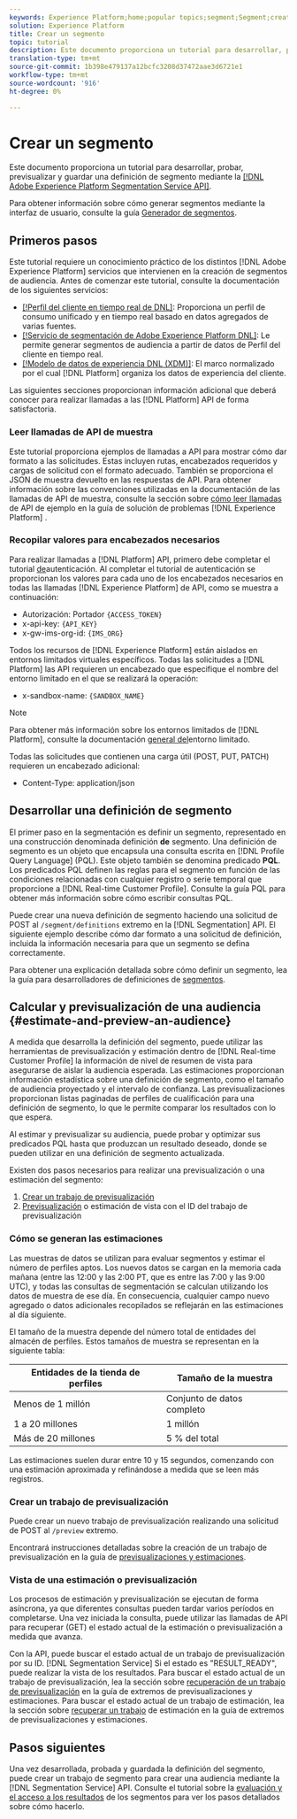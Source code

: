 ```yaml
---
keywords: Experience Platform;home;popular topics;segment;Segment;create segment
solution: Experience Platform
title: Crear un segmento
topic: tutorial
description: Este documento proporciona un tutorial para desarrollar, probar, previsualizar y guardar una definición de segmento mediante la API de servicio de segmentación de Adobe Experience Platform.
translation-type: tm+mt
source-git-commit: 1b398e479137a12bcfc3208d37472aae3d6721e1
workflow-type: tm+mt
source-wordcount: '916'
ht-degree: 0%

---
```



# Crear un segmento

Este documento proporciona un tutorial para desarrollar, probar, previsualizar y guardar una definición de segmento mediante la [[!DNL Adobe Experience Platform Segmentation Service API]](../api/getting-started.md).

Para obtener información sobre cómo generar segmentos mediante la interfaz de usuario, consulte la guía [Generador de segmentos](../ui/overview.md).

## Primeros pasos

Este tutorial requiere un conocimiento práctico de los distintos [!DNL Adobe Experience Platform] servicios que intervienen en la creación de segmentos de audiencia. Antes de comenzar este tutorial, consulte la documentación de los siguientes servicios:

- [[!Perfil del cliente en tiempo real de DNL]](../../profile/home.md): Proporciona un perfil de consumo unificado y en tiempo real basado en datos agregados de varias fuentes.
- [[!Servicio de segmentación de Adobe Experience Platform DNL]](../home.md): Le permite generar segmentos de audiencia a partir de datos de Perfil del cliente en tiempo real.
- [[!Modelo de datos de experiencia DNL (XDM)]](../../xdm/home.md): El marco normalizado por el cual [!DNL Platform] organiza los datos de experiencia del cliente.

Las siguientes secciones proporcionan información adicional que deberá conocer para realizar llamadas a las [!DNL Platform] API de forma satisfactoria.

### Leer llamadas de API de muestra

Este tutorial proporciona ejemplos de llamadas a API para mostrar cómo dar formato a las solicitudes. Estas incluyen rutas, encabezados requeridos y cargas de solicitud con el formato adecuado. También se proporciona el JSON de muestra devuelto en las respuestas de API. Para obtener información sobre las convenciones utilizadas en la documentación de las llamadas de API de muestra, consulte la sección sobre [cómo leer llamadas](../../landing/troubleshooting.md#how-do-i-format-an-api-request) de API de ejemplo en la guía de solución de problemas [!DNL Experience Platform] .

### Recopilar valores para encabezados necesarios

Para realizar llamadas a [!DNL Platform] API, primero debe completar el tutorial [de](../../tutorials/authentication.md)autenticación. Al completar el tutorial de autenticación se proporcionan los valores para cada uno de los encabezados necesarios en todas las llamadas [!DNL Experience Platform] de API, como se muestra a continuación:

- Autorización: Portador `{ACCESS_TOKEN}`
- x-api-key: `{API_KEY}`
- x-gw-ims-org-id: `{IMS_ORG}`

Todos los recursos de [!DNL Experience Platform] están aislados en entornos limitados virtuales específicos. Todas las solicitudes a [!DNL Platform] las API requieren un encabezado que especifique el nombre del entorno limitado en el que se realizará la operación:

- x-sandbox-name: `{SANDBOX_NAME}`

>[!NOTE]
>
>Para obtener más información sobre los entornos limitados de [!DNL Platform], consulte la documentación [general del](../../sandboxes/home.md)entorno limitado.

Todas las solicitudes que contienen una carga útil (POST, PUT, PATCH) requieren un encabezado adicional:

- Content-Type: application/json

## Desarrollar una definición de segmento

El primer paso en la segmentación es definir un segmento, representado en una construcción denominada definición **de** segmento. Una definición de segmento es un objeto que encapsula una consulta escrita en [!DNL Profile Query Language] (PQL). Este objeto también se denomina predicado **PQL**. Los predicados PQL definen las reglas para el segmento en función de las condiciones relacionadas con cualquier registro o serie temporal que proporcione a [!DNL Real-time Customer Profile]. Consulte la guía [](../pql/overview.md) PQL para obtener más información sobre cómo escribir consultas PQL.

Puede crear una nueva definición de segmento haciendo una solicitud de POST al `/segment/definitions` extremo en la [!DNL Segmentation] API. El siguiente ejemplo describe cómo dar formato a una solicitud de definición, incluida la información necesaria para que un segmento se defina correctamente.

Para obtener una explicación detallada sobre cómo definir un segmento, lea la guía para desarrolladores de definiciones de [segmentos](../api/segment-definitions.md#create).

## Calcular y previsualización de una audiencia {#estimate-and-preview-an-audience}

A medida que desarrolla la definición del segmento, puede utilizar las herramientas de previsualización y estimación dentro de [!DNL Real-time Customer Profile] la información de nivel de resumen de vista para asegurarse de aislar la audiencia esperada. Las estimaciones proporcionan información estadística sobre una definición de segmento, como el tamaño de audiencia proyectado y el intervalo de confianza. Las previsualizaciones proporcionan listas paginadas de perfiles de cualificación para una definición de segmento, lo que le permite comparar los resultados con lo que espera.

Al estimar y previsualizar su audiencia, puede probar y optimizar sus predicados PQL hasta que produzcan un resultado deseado, donde se pueden utilizar en una definición de segmento actualizada.

Existen dos pasos necesarios para realizar una previsualización o una estimación del segmento:

1. [Crear un trabajo de previsualización](#create-a-preview-job)
2. [Previsualización](#view-an-estimate-or-preview) o estimación de vista con el ID del trabajo de previsualización

### Cómo se generan las estimaciones

Las muestras de datos se utilizan para evaluar segmentos y estimar el número de perfiles aptos. Los nuevos datos se cargan en la memoria cada mañana (entre las 12:00 y las 2:00 PT, que es entre las 7:00 y las 9:00 UTC), y todas las consultas de segmentación se calculan utilizando los datos de muestra de ese día. En consecuencia, cualquier campo nuevo agregado o datos adicionales recopilados se reflejarán en las estimaciones al día siguiente.

El tamaño de la muestra depende del número total de entidades del almacén de perfiles. Estos tamaños de muestra se representan en la siguiente tabla:

| Entidades de la tienda de perfiles | Tamaño de la muestra |
| ------------------------- | ----------- |
| Menos de 1 millón | Conjunto de datos completo |
| 1 a 20 millones | 1 millón |
| Más de 20 millones | 5 % del total |

Las estimaciones suelen durar entre 10 y 15 segundos, comenzando con una estimación aproximada y refinándose a medida que se leen más registros.

### Crear un trabajo de previsualización

Puede crear un nuevo trabajo de previsualización realizando una solicitud de POST al `/preview` extremo.

Encontrará instrucciones detalladas sobre la creación de un trabajo de previsualización en la guía de [previsualizaciones y estimaciones](../api/previews-and-estimates.md#create-preview).

### Vista de una estimación o previsualización

Los procesos de estimación y previsualización se ejecutan de forma asíncrona, ya que diferentes consultas pueden tardar varios períodos en completarse. Una vez iniciada la consulta, puede utilizar las llamadas de API para recuperar (GET) el estado actual de la estimación o previsualización a medida que avanza.

Con la API, puede buscar el estado actual de un trabajo de previsualización por su ID. [!DNL Segmentation Service] Si el estado es &quot;RESULT_READY&quot;, puede realizar la vista de los resultados. Para buscar el estado actual de un trabajo de previsualización, lea la sección sobre [recuperación de un trabajo de previsualización](../api/previews-and-estimates.md#get-preview) en la guía de extremos de previsualizaciones y estimaciones. Para buscar el estado actual de un trabajo de estimación, lea la sección sobre [recuperar un trabajo](../api/previews-and-estimates.md#get-estimate) de estimación en la guía de extremos de previsualizaciones y estimaciones.


## Pasos siguientes

Una vez desarrollada, probada y guardada la definición del segmento, puede crear un trabajo de segmento para crear una audiencia mediante la [!DNL Segmentation Service] API. Consulte el tutorial sobre la [evaluación y el acceso a los resultados](./evaluate-a-segment.md) de los segmentos para ver los pasos detallados sobre cómo hacerlo.